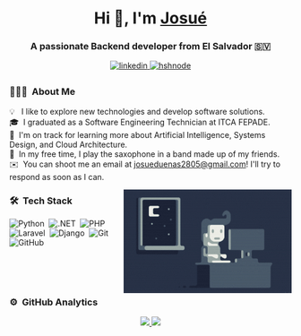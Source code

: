 <h1 align="center">Hi 👋, I'm <a href="https://100rabhcsmc.github.io/Me.io/" target="blank">
Josué</a></h1>
<h3 align="center">A passionate Backend developer from El Salvador 🇸🇻</h3>

<div align="center">
  <a href="https://www.linkedin.com/in/josueduenas28" target="_blank">
<img src=https://img.shields.io/badge/linkedin-%2300acee.svg?color=405DE6&style=for-the-badge&logo=linkedin&logoColor=white alt=linkedin style="margin-bottom: 5px;" />
</a>
<a href="josueduenas2805@gmail.com" target="_blank">
<img src=https://img.shields.io/badge/gmail-%2300acee.svg?color=2962FF&style=for-the-badge&logo=gmail&logoColor=white alt=hshnode style="margin-bottom: 5px;" />
</a>
</div>

### 👨🏻‍💻 &nbsp;About Me

💡 &nbsp; I like to explore new technologies and develop software solutions.\
🎓 &nbsp;I graduated as a Software Engineering Technician at ITCA FEPADE.\
🌱 &nbsp;I'm on track for learning more about Artificial Intelligence, Systems Design, and Cloud Architecture.\
🎷 &nbsp;In my free time, I play the saxophone in a band made up of my friends.\
✉️ &nbsp;You can shoot me an email at josueduenas2805@gmail.com! I'll try to respond as soon as I can.

<img alt="Night Coding" src="https://raw.githubusercontent.com/AVS1508/AVS1508/master/assets/Night-Coding.gif" align="right"/>

### 🛠 &nbsp;Tech Stack

![Python](https://img.shields.io/badge/-Python-05122A?style=flat&logo=python)&nbsp;
![.NET](https://img.shields.io/badge/-.NET-05122A?logo=dotnet)&nbsp;
![PHP](https://img.shields.io/badge/-PHP-05122A?logo=php)&nbsp;
![Laravel](https://img.shields.io/badge/-Laravel-05122A?logo=laravel)&nbsp;
![Django](https://img.shields.io/badge/-Django-05122A?style=flat&logo=django&logoColor=092E20)&nbsp;
![Git](https://img.shields.io/badge/-Git-05122A?style=flat&logo=git)&nbsp;
![GitHub](https://img.shields.io/badge/-GitHub-05122A?style=flat&logo=github)

<br><br><br>

### ⚙️ &nbsp;GitHub Analytics

<p align="center">
<a href="https://github.com/AVS1508">
  <img height="180em" src="https://github-readme-stats-eight-theta.vercel.app/api?username=jsduenas28&show_icons=true&theme=algolia&include_all_commits=true&count_private=true"/>
  <img height="180em" src="https://github-readme-stats-eight-theta.vercel.app/api/top-langs/?username=jsduenas28&layout=compact&langs_count=8&theme=algolia"/>
</a>
</p>
